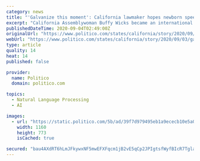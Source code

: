 ```yaml
---
category: news
title: "'Galvanize this moment': California lawmaker hopes newborn speech will propel family leave"
excerpt: "California Assemblywoman Buffy Wicks became an international symbol for working moms this week when she made a state Capitol floor speech just before midnight while holding her swaddled 1-month-old, Elly,"
publishedDateTime: 2020-09-04T02:49:00Z
originalUrl: "https://www.politico.com/states/california/story/2020/09/03/galvanize-this-moment-california-lawmaker-hopes-newborn-speech-will-propel-family-leave-1315295"
webUrl: "https://www.politico.com/states/california/story/2020/09/03/galvanize-this-moment-california-lawmaker-hopes-newborn-speech-will-propel-family-leave-1315295"
type: article
quality: 14
heat: 14
published: false

provider:
  name: Politico
  domain: politico.com

topics:
  - Natural Language Processing
  - AI

images:
  - url: "https://static.politico.com/5b/ad/39f7d979495eb1a9ececb10e5a00/0901wicks.jpg"
    width: 1160
    height: 773
    isCached: true

secured: "bau4AXdRT6hLmJFkywxNF5mwEFXFqcm1jB2vE5qCp2JPIgtsfWyfBIcR7Tglaj4Us33urz1A4Qocpuk4tyliJDwsMGP3NPxnUw44jE3mQ7a/GRlrHyMAgEKjd07jVYuSULo91MuQ5hoZldpriCE+Eq9bPk7s0b/crYAz7TRSFnwrRG5GFopQQv7uwQI+TUPd2BpxPRlsSGjrWeZJshkydkFiQpK0ZdfNonFjbWh+EEfMo/Ts9dxRoHz6WeM4xpZCso/v6reJ+Uf5ElLBt0kaXb1t3YFlSInVm5BG4OJu+cIMm1yDQVxyzXIrNsIfDggZQZQBcwLgCuU00v8A8WYhl88PqdPRTpFqo6X+Xt5wjyI=;F1lBf2BxmCU1vK7e2xNSEw=="
---
```


